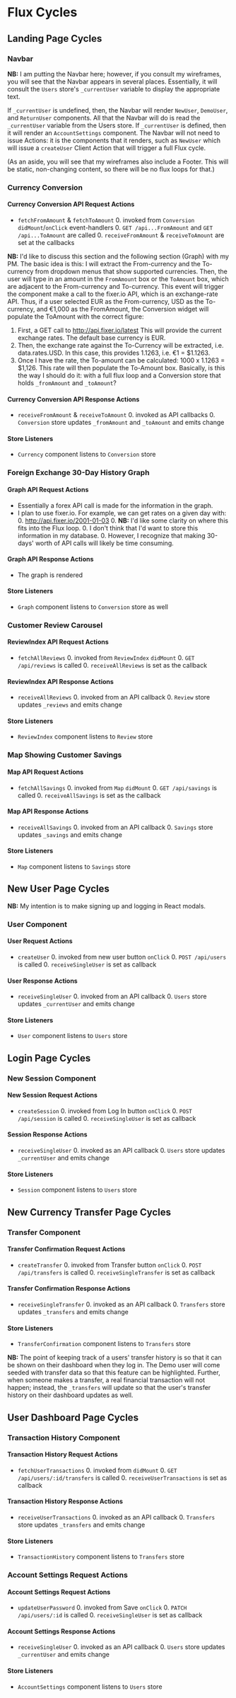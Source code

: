 # Flux Cycles

## Landing Page Cycles

### Navbar
**NB:** I am putting the Navbar here; however, if you consult my wireframes, you
will see that the Navbar appears in several places. Essentially, it will consult
the `Users` store's `_currentUser` variable to display the appropriate text.

If `_currentUser` is undefined, then, the Navbar will render `NewUser`, `DemoUser`,
and `ReturnUser` components. All that the Navbar will do is read the `_currentUser`
variable from the Users store. If `_currentUser` is defined, then it will render
an `AccountSettings` component. The Navbar will not need to issue Actions: it is
the components that it renders, such as `NewUser` which will issue a `createUser`
Client Action that will trigger a full Flux cycle.

(As an aside, you will see that my wireframes also include a Footer. This will be
static, non-changing content, so there will be no flux loops for that.)

### Currency Conversion
#### Currency Conversion API Request Actions
<!-- * `fetchFromCurrency` & `fetchToCurrency`
  0. invoked from `Conversion` `didMount`/`onClick` event-handlers
  0. `GET /api...FromCurrency` and `GET /api/...ToCurrency` are called
  0. `receiveFromCurrency` & `receiveToCurrency` are set at the callbacks -->

* `fetchFromAmount` & `fetchToAmount`
  0. invoked from `Conversion` `didMount`/`onClick` event-handlers
  0. `GET /api...FromAmount` and `GET /api...ToAmount` are called
  0. `receiveFromAmount` & `receiveToAmount` are set at the callbacks

**NB:** I'd like to discuss this section and the following section (Graph) with my PM.
The basic idea is this: I will extract the From-currency and the To-currency from
dropdown menus that show supported currencies. Then, the user will type in an
amount in the `FromAmount` box or the `ToAmount` box, which are adjacent to the
From-currency and To-currency. This event will trigger the component make a
call to the fixer.io API, which is an exchange-rate API. Thus, if a user selected
EUR as the From-currency, USD as the To-currency, and &#x20AC;1,000 as the
FromAmount, the Conversion widget will populate the ToAmount with the correct figure:
  1. First, a GET call to http://api.fixer.io/latest
     This will provide the current exchange rates. The default base currency is EUR.
  2. Then, the exchange rate against the To-Currency will be extracted, i.e.
     data.rates.USD. In this case, this provides 1.1263, i.e. &#x20AC;1 = $1.1263.
  3. Once I have the rate, the To-amount can be calculated: 1000 x 1.1263 = $1,126.
     This rate will then populate the To-Amount box.
Basically, is this the way I should do it: with a full flux loop and a Conversion
store that holds `_fromAmount` and `_toAmount`?

#### Currency Conversion API Response Actions
<!-- * `receiveFromCurrency` & `receiveToCurrency`
  0. invoked as API callbacks
  0. `Conversion` store updates `_fromCurrency` and `_toCurrency` and emits change -->

* `receiveFromAmount` & `receiveToAmount`
  0. invoked as API callbacks
  0. `Conversion` store updates `_fromAmount` and `_toAmount` and emits change

#### Store Listeners
* `Currency` component listens to `Conversion` store

### Foreign Exchange 30-Day History Graph
#### Graph API Request Actions
* Essentially a forex API call is made for the information in the graph.
* I plan to use fixer.io. For example, we can get rates on a given day with:
  0. http://api.fixer.io/2001-01-03
  0. **NB:** I'd like some clarity on where this fits into the Flux loop.
  0. I don't think that I'd want to store this information in my database.
  0. However, I recognize that making 30-days' worth of API calls will likely
     be time consuming.

#### Graph API Response Actions
* The graph is rendered

#### Store Listeners
* `Graph` component listens to `Conversion` store as well

### Customer Review Carousel
#### ReviewIndex API Request Actions
* `fetchAllReviews`
  0. invoked from `ReviewIndex` `didMount`
  0. `GET /api/reviews` is called
  0. `receiveAllReviews` is set as the callback

#### ReviewIndex API Response Actions
* `receiveAllReviews`
  0. invoked from an API callback
  0. `Review` store updates `_reviews` and emits change

#### Store Listeners
* `ReviewIndex` component listens to `Review` store

### Map Showing Customer Savings
#### Map API Request Actions
* `fetchAllSavings`
  0. invoked from `Map` `didMount`
  0. `GET /api/savings` is called
  0. `receiveAllSavings` is set as the callback

#### Map API Response Actions
* `receiveAllSavings`
  0. invoked from an API callback
  0. `Savings` store updates `_savings` and emits change

#### Store Listeners
* `Map` component listens to `Savings` store

## New User Page Cycles
**NB:** My intention is to make signing up and logging in React modals.

### User Component
#### User Request Actions
* `createUser`
  0. invoked from new user button `onClick`
  0. `POST /api/users` is called
  0. `receiveSingleUser` is set as callback

#### User Response Actions
* `receiveSingleUser`
  0. invoked from an API callback
  0. `Users` store updates `_currentUser` and emits change

#### Store Listeners
* `User` component listens to `Users` store

## Login Page Cycles

### New Session Component
#### New Session Request Actions
* `createSession`
  0. invoked from Log In button `onClick`
  0. `POST /api/session` is called
  0. `receiveSingleUser` is set as callback

#### Session Response Actions
* `receiveSingleUser`
  0. invoked as an API callback
  0. `Users` store updates `_currentUser` and emits change

#### Store Listeners
* `Session` component listens to `Users` store

## New Currency Transfer Page Cycles

### Transfer Component
#### Transfer Confirmation Request Actions
* `createTransfer`
  0. invoked from Transfer button `onClick`
  0. `POST /api/transfers` is called
  0. `receiveSingleTransfer` is set as callback

#### Transfer Confirmation Response Actions
* `receiveSingleTransfer`
  0. invoked as an API callback
  0. `Transfers` store updates `_transfers` and emits change

#### Store Listeners
* `TransferConfirmation` component listens to `Transfers` store

**NB:** The point of keeping track of a users' transfer history is so that it can
be shown on their dashboard when they log in. The Demo user will come seeded with
transfer data so that this feature can be highlighted. Further, when someone
makes a transfer, a real financial transaction will not happen; instead, the
`_transfers` will update so that the user's transfer history on their dashboard
updates as well.

## User Dashboard Page Cycles

### Transaction History Component
#### Transaction History Request Actions
* `fetchUserTransactions`
  0. invoked from `didMount`
  0. `GET /api/users/:id/transfers` is called
  0. `receiveUserTransactions` is set as callback

#### Transaction History Response Actions
* `receiveUserTransactions`
  0. invoked as an API callback
  0. `Transfers` store updates `_transfers` and emits change

#### Store Listeners
* `TransactionHistory` component listens to `Transfers` store

### Account Settings Request Actions
#### Account Settings Request Actions
* `updateUserPassword`
  0. invoked from Save `onClick`
  0. `PATCH /api/users/:id` is called
  0. `receiveSingleUser` is set as callback

#### Account Settings Response Actions
* `receiveSingleUser`
  0. invoked as an API callback
  0. `Users` store updates `_currentUser` and emits change

#### Store Listeners
* `AccountSettings` component listens to `Users` store

